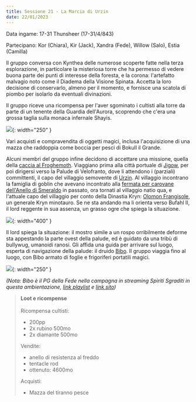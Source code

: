 ```yaml
---
title: Sessione 21 - La Marcia di Urzin
date: 22/01/2023
---
```

Data ingame: 17-31 Thunsheer (17-31/4/843)

Partecipano: Kor (Chiara), Kir (Jack), Xandra (Fede), Willow (Salo), Estia (Camilla)

Il gruppo conversa con Kynthea delle numerose scoperte fatte nella terza esplorazione, in particolare la misteriosa torre che ha permesso di vedere buona parte dei punti di interesse della foresta, e la corona: l'artefatto malvagio noto come il Diadema della Visione Spinata. Accetta la loro decisione di conservarlo, almeno per il momento, e fornisce una scatola di piombo per isolarlo da eventuali divinazioni.

Il gruppo riceve una ricompensa per l'aver sgominato i cultisti alla torre da parte di un tenente della Guardia dell'Aurora, scoprendo che c'era una grossa taglia sulla monaca infernale Shayis.

![](https://preview.redd.it/ovgdcfyvg36a1.png?width=768&auto=webp&v=enabled&s=9c131c48ad77a53a489664467a4568bbfa2a1045){: width="250" }

Vari acquisti e compravendita di oggetti magici, inclusa l'acquisizione di una mazza che raddoppia come boccia per pesci di Bokull il Grande.

Alcuni membri del gruppo infine decidono di accettare una missione, quella della [caccia al Froghemoth](/xho/quest#froghemoth). Viaggiano prima alla città portuale di [Jigow](/xho/luoghi#jigow), per poi dirigersi verso la Palude di Velofranto, dove li attendono i (parziali) committenti, il capo del villaggio semovente di [Urzin](/xho/luoghi#urzin). Al villaggio incontrano la famiglia di goblin che avevano incontrato alla [fermata per carovane dell'Anello di Smeraldo](/xho/luoghi#fermata-per-carovane-dellanello-di-smeraldo) in passato, ora tornati al villaggio natio qua, e l'attuale capo del villaggio per conto della Dinastia Kryn: [Olomon Frangisole](/xho/npc/krynn#olomon-frangisole), un generale Kryn minotauro. Se ne sta andando ma li orienta verso Bufahl II, il lord reggente in sua assenza, un grasso ogre che spiega la situazione.

![](https://i.imgur.com/vuY410e.png?1){: width="400" }

Il lord spiega la situazione: il mostro simile a un rospo orribilmente deforme sta appestando la parte ovest della palude, ed è guidato da una tribù di bullywug, umanoidi ranosi. Gli affida una guida per arrivare sul luogo, esperta di navigazione della palude: il druido [Bibo](/xho/npc/travelers#bibo). Il gruppo viaggia fino al luogo, con Bibo armato di foglie e frigoriferi portatili magici.

![](https://i.imgur.com/eInBERC.png){: width="250" }

*(Nota: Bibo è il PG della Fede nella campagna in streaming Spiriti Sgraditi in questa ambientazione, [link playlist](https://www.youtube.com/watch?list=PLvWTFRSFHj0oqEDoa2YcNofANpifY6ea1&v=lPDToYkSeJw&embeds_euri=https%3A%2F%2Fsites.google.com%2F&source_ve_path=MjM4NTE&feature=emb_title) e [link sito](https://sites.google.com/view/gli-antroversi/le-nostre-campagne/spiriti-sgraditi))*

> **Loot e ricompense**
> <br><br>
> Ricompensa cultisti:
> - 200pp
> - 2x rubino 500mo
> - 2x diamante 500mo
>
> Vendite:
> - anello di resistenza al freddo
> - tentacle rod
> - ottenuto: 4600mo
>
> Acquisti:
> - Mazza del tiranno pesce

